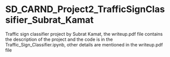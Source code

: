 # SD_CARND_Project2_TrafficSignClassifier_Subrat_Kamat
Traffic sign classifier project by Subrat Kamat, the writeup.pdf file contains the description of the project and the code is in the Traffic_Sign_Classifier.ipynb, other details are mentioned in the writeup.pdf file
